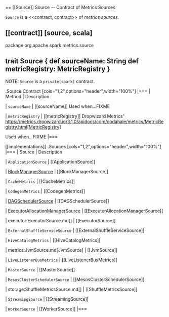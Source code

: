 == [[Source]] Source -- Contract of Metrics Sources

`Source` is a <<contract, contract>> of *metrics sources*.

[[contract]]
[source, scala]
----
package org.apache.spark.metrics.source

trait Source {
  def sourceName: String
  def metricRegistry: MetricRegistry
}
----

NOTE: `Source` is a `private[spark]` contract.

.Source Contract
[cols="1,2",options="header",width="100%"]
|===
| Method
| Description

| `sourceName`
| [[sourceName]] Used when...FIXME

| `metricRegistry`
| [[metricRegistry]] Dropwizard Metrics' https://metrics.dropwizard.io/3.1.0/apidocs/com/codahale/metrics/MetricRegistry.html[MetricRegistry]

Used when...FIXME
|===

[[implementations]]
.Sources
[cols="1,2",options="header",width="100%"]
|===
| Source
| Description

| `ApplicationSource`
| [[ApplicationSource]]

| [BlockManagerSource](../storage/BlockManagerSource.md)
| [[BlockManagerSource]]

| `CacheMetrics`
| [[CacheMetrics]]

| `CodegenMetrics`
| [[CodegenMetrics]]

| [DAGSchedulerSource](../scheduler/DAGSchedulerSource.md)
| [[DAGSchedulerSource]]

| [ExecutorAllocationManagerSource](../dynamic-allocation/ExecutorAllocationManagerSource.md)
| [[ExecutorAllocationManagerSource]]

| executor:ExecutorSource.md[]
| [[ExecutorSource]]

| `ExternalShuffleServiceSource`
| [[ExternalShuffleServiceSource]]

| `HiveCatalogMetrics`
| [[HiveCatalogMetrics]]

| metrics:JvmSource.md[JvmSource]
| [[JvmSource]]

| `LiveListenerBusMetrics`
| [[LiveListenerBusMetrics]]

| `MasterSource`
| [[MasterSource]]

| `MesosClusterSchedulerSource`
| [[MesosClusterSchedulerSource]]

| storage:ShuffleMetricsSource.md[]
| [[ShuffleMetricsSource]]

| `StreamingSource`
| [[StreamingSource]]

| `WorkerSource`
| [[WorkerSource]]
|===
